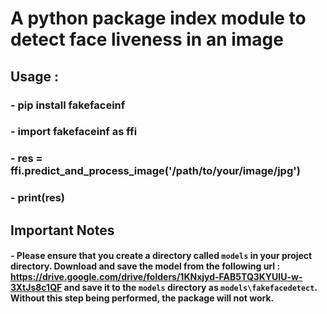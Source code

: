 # A python package index module to detect face liveness in an image

## Usage :

### - pip install fakefaceinf

### - import fakefaceinf as ffi
### - res = ffi.predict_and_process_image('/path/to/your/image/jpg')
### - print(res)


## Important Notes

#### - Please ensure that you create a directory called `models` in your project directory. Download and save the model from the following url : https://drive.google.com/drive/folders/1KNxjyd-FAB5TQ3KYUIU-w-3XtJs8c1QF and save it to the `models` directory as `models\fakefacedetect`. Without this step being performed, the package will not work.
